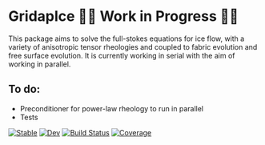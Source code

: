 # GridapIce 🚧🚧 Work in Progress 🚧🚧

This package aims to solve the full-stokes equations for ice flow, with a variety of anisotropic tensor rheologies and coupled to fabric evolution and free surface evolution. It is currently working in serial with the aim of working in parallel.


## To do:
 - Preconditioner for power-law rheology to run in parallel
 - Tests


[![Stable](https://img.shields.io/badge/docs-stable-blue.svg)](https://dhrichards.github.io/GridapIce.jl/stable/)
[![Dev](https://img.shields.io/badge/docs-dev-blue.svg)](https://dhrichards.github.io/GridapIce.jl/dev/)
[![Build Status](https://github.com/dhrichards/GridapIce.jl/actions/workflows/CI.yml/badge.svg?branch=main)](https://github.com/dhrichards/GridapIce.jl/actions/workflows/CI.yml?query=branch%3Amain)
[![Coverage](https://codecov.io/gh/dhrichards/GridapIce.jl/branch/main/graph/badge.svg)](https://codecov.io/gh/dhrichards/GridapIce.jl)
